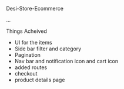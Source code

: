 Desi-Store-Ecommerce

...

Things Acheived 

 - UI for the items 
 - Side bar filter and category
 - Pagination 
 - Nav bar and notification icon and cart icon
 - added routes
 - checkout 
 - product details page


